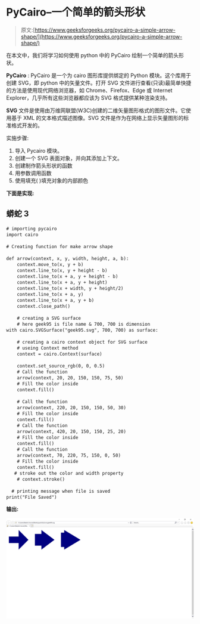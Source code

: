 # PyCairo–一个简单的箭头形状

> 原文:[https://www.geeksforgeeks.org/pycairo-a-simple-arrow-shape/](https://www.geeksforgeeks.org/pycairo-a-simple-arrow-shape/)

在本文中，我们将学习如何使用 python 中的 PyCairo 绘制一个简单的箭头形状。

**PyCairo** : PyCairo 是一个为 cairo 图形库提供绑定的 Python 模块。这个库用于创建 SVG，即 python 中的矢量文件。打开 SVG 文件进行查看(只读)最简单快捷的方法是使用现代网络浏览器，如 Chrome、Firefox、Edge 或 Internet Explorer，几乎所有这些浏览器都应该为 SVG 格式提供某种渲染支持。

**SVG** 文件是使用由万维网联盟(W3C)创建的二维矢量图形格式的图形文件。它使用基于 XML 的文本格式描述图像。SVG 文件是作为在网络上显示矢量图形的标准格式开发的。

实施步骤:

1.  导入 Pycairo 模块。
2.  创建一个 SVG 表面对象，并向其添加上下文。
3.  创建制作箭头形状的函数
4.  用参数调用函数
5.  使用填充( )填充对象的内部颜色

**下面是实现:**

## 蟒蛇 3

```
# importing pycairo
import cairo

# Creating function for make arrow shape

def arrow(context, x, y, width, height, a, b):
    context.move_to(x, y + b)
    context.line_to(x, y + height - b)
    context.line_to(x + a, y + height - b)
    context.line_to(x + a, y + height)
    context.line_to(x + width, y + height/2)
    context.line_to(x + a, y)
    context.line_to(x + a, y + b)
    context.close_path()

    # creating a SVG surface
    # here geek95 is file name & 700, 700 is dimension
with cairo.SVGSurface("geek95.svg", 700, 700) as surface:

    # creating a cairo context object for SVG surface
    # useing Context method
    context = cairo.Context(surface)

    context.set_source_rgb(0, 0, 0.5)
    # Call the function
    arrow(context, 20, 20, 150, 150, 75, 50)
    # Fill the color inside
    context.fill()

    # Call the function
    arrow(context, 220, 20, 150, 150, 50, 30)
    # Fill the color inside
    context.fill()
    # Call the function
    arrow(context, 420, 20, 150, 150, 25, 20)
    # Fill the color inside
    context.fill()
    # Call the function
    arrow(context, 70, 220, 75, 150, 0, 50)
    # Fill the color inside
    context.fill()
   # stroke out the color and width property
    # context.stroke()

  # printing message when file is saved
print("File Saved")
```

**输出:**

![](img/9b958965582417959ce48b403b6cce87.png)